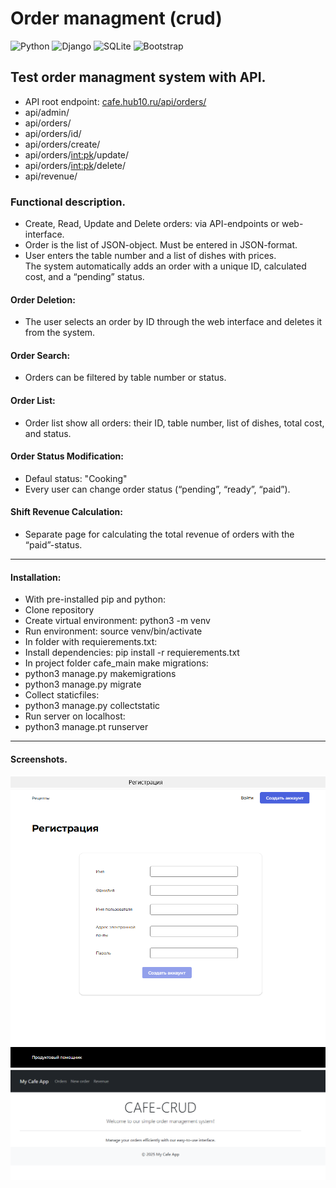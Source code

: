 # Order managment (crud)
![Python](https://img.shields.io/badge/python-3670A0?style=for-the-badge&logo=python&logoColor=ffdd54)
![Django](https://img.shields.io/badge/django-%23092E20.svg?style=for-the-badge&logo=django&logoColor=white)
![SQLite](https://img.shields.io/badge/sqlite-%2307405e.svg?style=for-the-badge&logo=sqlite&logoColor=white)
![Bootstrap](https://img.shields.io/badge/Bootstrap-563D7C?style=for-the-badge&logo=bootstrap&logoColor=white)
## Test order managment system with API.
- API root endpoint: <a href="http://cafe.hub10.ru/api/orders/">cafe.hub10.ru/api/orders/</a>
- api/admin/
- api/orders/
- api/orders/id/
- api/orders/create/
- api/orders/<int:pk>/update/
- api/orders/<int:pk>/delete/
- api/revenue/
### Functional description.
- Create, Read, Update and Delete orders: via API-endpoints or web-interface.
- Order is the list of JSON-object. Must be entered in JSON-format.
- User enters the table number and a list of dishes with prices.<br>
The system automatically adds an order with a unique ID, calculated cost, and a “pending” status.

#### Order Deletion:
- The user selects an order by ID through the web interface and deletes it from the system.
#### Order Search:
- Orders can be filtered by table number or status.
#### Order List:
- Order list show all orders: their ID, table number, list of dishes, total cost, and status.
#### Order Status Modification:
- Defaul status: "Cooking"
- Every user can change order status (“pending”, “ready”, “paid”).
#### Shift Revenue Calculation:
- Separate page for calculating the total revenue of orders with the “paid”-status.
<hr>

#### Installation:
- With pre-installed pip and python:
- Clone repository
- Create virtual environment: python3 -m venv
- Run environment: source venv/bin/activate
- In folder with requierements.txt:
- Install dependencies: pip install -r requierements.txt
- In project folder cafe_main make migrations: 
- python3 manage.py makemigrations
- python3 manage.py migrate
- Collect staticfiles:
- python3 manage.py collectstatic
- Run server on localhost:
- python3 manage.pt runserver
<hr>

#### Screenshots.

![Скриншот](https://raw.githubusercontent.com/zerg959/foodgram-project-react/master/docs/screen2.PNG)
![Скриншот](https://raw.githubusercontent.com/zerg959/cafe-crud/main/screenshots/cafe1.PNG)


